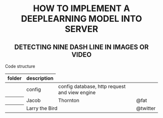 <h1 align="center">HOW TO IMPLEMENT A DEEPLEARNING MODEL INTO SERVER</h1>

<h2 align="center">DETECTING NINE DASH LINE IN IMAGES OR VIDEO</h2>
<p>Code structure</p>
<table>
  <thead>
    <tr>
      <th scope="col">folder</th>
      <th scope="col">description</th>
    </tr>
  </thead>
  <tbody>
    <tr>
      <th scope="row"></th>
      <td>config</td>
      <td>config database, http request and view engine</td>
    </tr>
    <tr>
      <th scope="row"></th>
      <td>Jacob</td>
      <td>Thornton</td>
      <td>@fat</td>
    </tr>
    <tr>
      <th scope="row"></th>
      <td colspan="2">Larry the Bird</td>
      <td>@twitter</td>
    </tr>
  </tbody>
</table>
